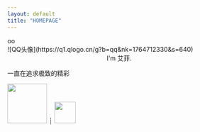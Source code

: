 ```yaml
---
layout: default
title: "HOMEPAGE"
---
```


<div class="menu">oo</div>
<div class="header">
![QQ头像](https://q1.qlogo.cn/g?b=qq&nk=1764712330&s=640)
<center>I'm 艾菲.</center>
<div class="contact"></div>
</div>
<div class="main">
<div id="hitokoto" ><p id="hitokoto_text">一直在追求极致的精彩</p></div>
 <script>
  var xhr = new XMLHttpRequest();
  xhr.open('get', 'https://v1.hitokoto.cn');
  xhr.onreadystatechange = function () {
    if (xhr.readyState === 4) {
      var data = JSON.parse(xhr.responseText);
      var hitokoto = document.getElementById('hitokoto_text');
      hitokoto.innerText = data.hitokoto;
    }
  }
  xhr.send();
</script>
</div>
 
<footer>
<a href="https://dash.cloudflare.com" target="_blank" rel="nofollow"><img src="https://cdn.jsdelivr.net/gh/ooiv7oo/ling@gh-pages/assets/images/CloudFlare.png" style="width:5.58rem;"></a>
┊
<a href="https://github.com" target="_blank" rel="nofollow"><img src="https://cdn.jsdelivr.net/gh/ooiv7oo/ling@gh-pages/assets/images/GitHub.png" style="width:3rem;"></a>
</footer>
